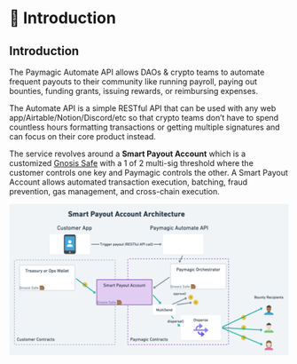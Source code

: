 # 👐 Introduction

## Introduction

The Paymagic Automate API allows DAOs & crypto teams to automate frequent payouts to their community like running payroll, paying out bounties, funding grants, issuing rewards, or reimbursing expenses.

The Automate API is a simple RESTful API that can be used with any web app/Airtable/Notion/Discord/etc so that crypto teams don’t have to spend countless hours formatting transactions or getting multiple signatures and can focus on their core product instead.

The service revolves around a **Smart Payout Account** which is a customized [Gnosis Safe](https://gnosis-safe.io) with a 1 of 2 multi-sig threshold where the customer controls one key and Paymagic controls the other. A Smart Payout Account allows automated transaction execution, batching, fraud prevention, gas management, and cross-chain execution.

![Smart Payout Account: Onchain Architecture](<.gitbook/assets/Paymagic Automate@2x(2).png>)
